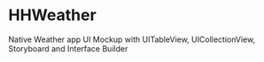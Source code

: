 # HHWeather
Native Weather app UI Mockup with UITableView, UICollectionView, Storyboard and Interface Builder 
